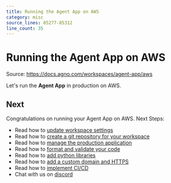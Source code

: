 ```yaml
---
title: Running the Agent App on AWS
category: misc
source_lines: 85277-85312
line_count: 35
---
```


# Running the Agent App on AWS
Source: https://docs.agno.com/workspaces/agent-app/aws



Let's run the **Agent App** in production on AWS.

<Snippet file="aws-setup.mdx" />

<Snippet file="update-prd-secrets.mdx" />

<Snippet file="create-aws-resources.mdx" />

<Snippet file="agent-app-production-streamlit.mdx" />

<Snippet file="agent-app-production-fastapi.mdx" />

<Snippet file="agent-app-update-production.mdx" />

<Snippet file="agent-app-delete-aws-resources.mdx" />

## Next

Congratulations on running your Agent App on AWS. Next Steps:

* Read how to [update workspace settings](/workspaces/workspace-management/workspace-settings)
* Read how to [create a git repository for your workspace](/workspaces/workspace-management/git-repo)
* Read how to [manage the production application](/workspaces/workspace-management/production-app)
* Read how to [format and validate your code](/workspaces/workspace-management/format-and-validate)
* Read how to [add python libraries](/workspaces/workspace-management/install)
* Read how to [add a custom domain and HTTPS](/workspaces/workspace-management/domain-https)
* Read how to [implement CI/CD](/workspaces/workspace-management/ci-cd)
* Chat with us on [discord](https://discord.gg/4MtYHHrgA8)


